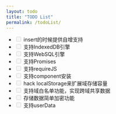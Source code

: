 ```yaml
---
layout: todo
title: "TODO List"
permalink: /todoList/
---
```



*   <input type="checkbox" disabled>
		insert的时候提供自增支持
	</input>
*   <input type="checkbox" disabled>
		支持IndexedDB引擎
	</input>
*   <input type="checkbox" disabled>
		支持WebSQL引擎
	</input>
*   <input type="checkbox" disabled>
		支持Promises
	</input>
*   <input type="checkbox" disabled>
		支持requireJS
	</input>
*   <input type="checkbox" disabled>
		支持component安装
	</input>
*   <input type="checkbox" disabled>
		hack localStorage来扩展域存储容量
	</input>
*   <input type="checkbox" disabled>
		支持域白名单功能，实现跨域共享数据
	</input>
*   <input type="checkbox" disabled>
		存储数据简单加密功能
	</input>
*   <input type="checkbox" disabled>
		支持userData
	</input>
